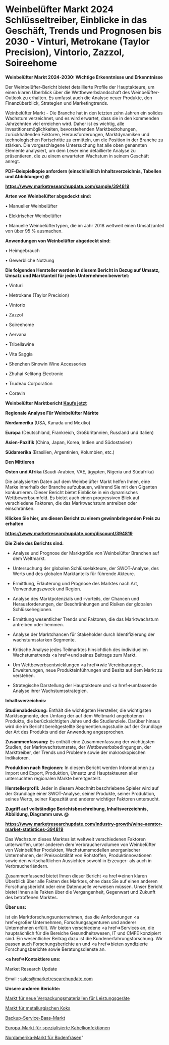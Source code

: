 # Weinbelüfter Markt 2024 Schlüsseltreiber, Einblicke in das Geschäft, Trends und Prognosen bis 2030 - Vinturi, Metrokane (Taylor Precision), Vintorio, Zazzol, Soireehome

<strong>Weinbelüfter Markt 2024-2030: Wichtige Erkenntnisse und Erkenntnisse</strong>

Der Weinbelüfter-Bericht bietet detaillierte Profile der Hauptakteure, um einen klaren Überblick über die Wettbewerbslandschaft des Weinbelüfter-Outlook zu erhalten. Es umfasst auch die Analyse neuer Produkte, den Finanzüberblick, Strategien und Marketingtrends.

Weinbelüfter Markt - Die Branche hat in den letzten zehn Jahren ein solides Wachstum verzeichnet, und es wird erwartet, dass sie in den kommenden Jahrzehnten viel erreichen wird. Daher ist es wichtig, alle Investitionsmöglichkeiten, bevorstehenden Marktbedrohungen, zurückhaltenden Faktoren, Herausforderungen, Marktdynamiken und technologischen Fortschritte zu ermitteln, um die Position in der Branche zu stärken. Die vorgeschlagene Untersuchung hat alle oben genannten Elemente analysiert, um dem Leser eine detaillierte Analyse zu präsentieren, die zu einem erwarteten Wachstum in seinem Geschäft anregt.



<strong><b>PDF-Beispielkopie anfordern (einschließlich Inhaltsverzeichnis, Tabellen und Abbildungen) @ </b></strong>

<strong><a href=https://www.marketresearchupdate.com/sample/394819>

<strong>https://www.marketresearchupdate.com/sample/394819</u></a></strong></strong>



<strong>Arten von Weinbelüfter abgedeckt sind:</strong>

• Manueller Weinbelüfter

• Elektrischer Weinbelüfter

• Manuelle Weinbelüftertypen, die im Jahr 2018 weltweit einen Umsatzanteil von über 95 % ausmachen.



<strong>Anwendungen von Weinbelüfter abgedeckt sind:</strong>

• Heimgebrauch

• Gewerbliche Nutzung



<strong>Die folgenden Hersteller werden in diesem Bericht in Bezug auf Umsatz, Umsatz und Marktanteil für jedes Unternehmen bewertet:</strong>

• Vinturi

• Metrokane (Taylor Precision)

• Vintorio

• Zazzol

• Soireehome

• Aervana

• Tribellawine

• Vita Saggia

• Shenzhen Sinowin Wine Accessories

• Zhuhai Kelitong Electronic

• Trudeau Corporation

• Coravin



<strong>Weinbelüfter Marktbericht <a href=https://www.marketresearchupdate.com/buynow/394819>Kaufe jetzt</a></strong>



<strong>Regionale Analyse Für Weinbelüfter Märkte</strong>



<strong>Nordamerika</strong> (USA, Kanada und Mexiko)



<strong>Europa</strong> (Deutschland, Frankreich, Großbritannien, Russland und Italien)



<strong>Asien-Pazifik</strong> (China, Japan, Korea, Indien und Südostasien)



<strong>Südamerika</strong> (Brasilien, Argentinien, Kolumbien, etc.)



<strong>Den Mittleren</strong> 

<strong>Osten und Afrika</strong> (Saudi-Arabien, VAE, ägypten, Nigeria und Südafrika)

Die analysierten Daten auf dem Weinbelüfter Markt helfen Ihnen, eine Marke innerhalb der Branche aufzubauen, während Sie mit den Giganten konkurrieren. Dieser Bericht bietet Einblicke in ein dynamisches Wettbewerbsumfeld. Es bietet auch einen progressiven Blick auf verschiedene Faktoren, die das Marktwachstum antreiben oder einschränken.



<strong>Klicken Sie hier, um diesen Bericht zu einem gewinnbringenden Preis zu erhalten
</strong>

<strong><a href=https://www.marketresearchupdate.com/discount/394819>https://www.marketresearchupdate.com/discount/394819</b></u></strong></a>



<strong>Die Ziele des Berichts sind:</strong>

- Analyse und Prognose der Marktgröße von Weinbelüfter Branchen auf dem Weltmarkt.

- Untersuchung der globalen Schlüsselakteure, der SWOT-Analyse, des Werts und des globalen Marktanteils für führende Akteure.

- Ermittlung, Erläuterung und Prognose des Marktes nach Art, Verwendungszweck und Region.

- Analyse des Marktpotenzials und -vorteils, der Chancen und Herausforderungen, der Beschränkungen und Risiken der globalen Schlüsselregionen.

- Ermittlung wesentlicher Trends und Faktoren, die das Marktwachstum antreiben oder hemmen.

- Analyse der Marktchancen für Stakeholder durch Identifizierung der wachstumsstarken Segmente.

- Kritische Analyse jedes Teilmarktes hinsichtlich des individuellen Wachstumstrends <a href=>und</a> seines Beitrags zum Markt.

- Um Wettbewerbsentwicklungen <a href=>wie</a> Vereinbarungen, Erweiterungen, neue Produkteinführungen und Besitz auf dem Markt zu verstehen.

- Strategische Darstellung der Hauptakteure und <a href=>umfas</a>sende Analyse ihrer Wachstumsstrategien.



<strong>Inhaltsverzeichnis:</strong>



<strong>Studienabdeckung:</strong> Enthält die wichtigsten Hersteller, die wichtigsten Marktsegmente, den Umfang der auf dem Weltmarkt angebotenen Produkte, die berücksichtigten Jahre und die Studienziele. Darüber hinaus wird die im Bericht bereitgestellte Segmentierungsstudie auf der Grundlage der Art des Produkts und der Anwendung angesprochen.



<strong>Zusammenfassung:</strong> Es enthält eine Zusammenfassung der wichtigsten Studien, der Marktwachstumsrate, der Wettbewerbsbedingungen, der Markttreiber, der Trends und Probleme sowie der makroskopischen Indikatoren.



<strong>Produktion nach Regionen:</strong> In diesem Bericht werden Informationen zu Import und Export, Produktion, Umsatz und Hauptakteuren aller untersuchten regionalen Märkte bereitgestellt.



<strong>Herstellerprofil:</strong> Jeder in diesem Abschnitt beschriebene Spieler wird auf der Grundlage einer SWOT-Analyse, seiner Produkte, seiner Produktion, seines Werts, seiner Kapazität und anderer wichtiger Faktoren untersucht.



<strong><b>Zugriff auf vollständige Berichtsbeschreibung, Inhaltsverzeichnis, Abbildung, Diagramm usw. @ </b></strong>

<strong><a href=https://www.marketresearchupdate.com/industry-growth/wine-aerator-market-statistices-394819>https://www.marketresearchupdate.com/industry-growth/wine-aerator-market-statistices-394819</a></strong>

Das Wachstum dieses Marktes ist weltweit verschiedenen Faktoren unterworfen, unter anderem dem Verbrauchervolumen von Weinbelüfter von Weinbelüfter Produkten, Wachstumsmodellen anorganischer Unternehmen, der Preisvolatilität von Rohstoffen, Produktinnovationen sowie den wirtschaftlichen Aussichten sowohl in Erzeuger- als auch in Verbraucherländern.

Zusammenfassend bietet Ihnen dieser Bericht <a href=>einen</a> klaren Überblick über alle Fakten des Marktes, ohne dass Sie auf einen anderen Forschungsbericht oder eine Datenquelle verweisen müssen. Unser Bericht bietet Ihnen alle Fakten über die Vergangenheit, Gegenwart und Zukunft des betroffenen Marktes.



<strong>Über uns:</strong>

 ist ein Marktforschungsunternehmen, das die Anforderungen <a href=>großer</a> Unternehmen, Forschungsagenturen und anderer Unternehmen erfüllt. Wir bieten verschiedene <a href=>Services</a> an, die hauptsächlich für die Bereiche Gesundheitswesen, IT und CMFE konzipiert sind. Ein wesentlicher Beitrag dazu ist die Kundenerfahrungsforschung. Wir passen auch Forschungsberichte an und <a href=>bieten</a> syndizierte Forschungsberichte sowie Beratungsdienste an.



<strong><a href=>Kontaktiere uns:</a></strong>

Market Research Update

Email : sales@marketresearchupdate.com



<strong>Unsere anderen Berichte:</strong>

<a href=https://www.linkedin.com/pulse/new-packages-materials-power-devices-market-1f>Markt für neue Verpackungsmaterialien für Leistungsgeräte</a>

<a href=https://www.linkedin.com/pulse/metallurgical-coke-market-outlooks-2023-size>Markt für metallurgischen Koks</a>

<a href=https://www.linkedin.com/pulse/backup-service-baas-market-size-emerging-trends>Backup-Service-Baas-Markt</a>

<a href=https://www.linkedin.com/pulse/europe-specialized-cable-assemblies-market-2023>Europa-Markt für spezialisierte Kabelkonfektionen</a>

<a href=https://www.linkedin.com/pulse/north-america-rotary-tiller-market-size-production-growth>Nordamerika-Markt für Bodenfräsen</a>"
